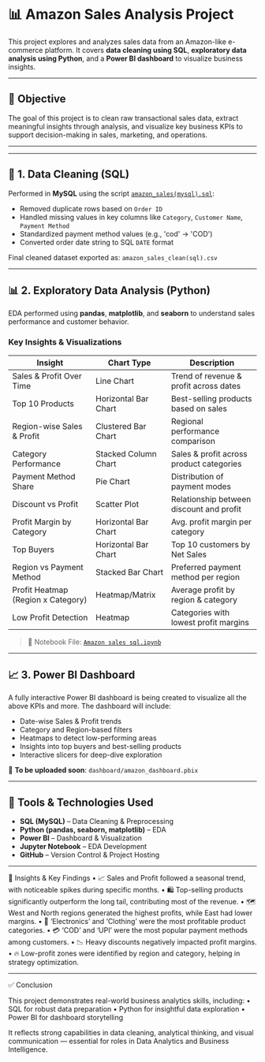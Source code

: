 # 📊 Amazon Sales Analysis Project

This project explores and analyzes sales data from an Amazon-like e-commerce platform. It covers **data cleaning using SQL**, **exploratory data analysis using Python**, and a **Power BI dashboard** to visualize business insights.

---

## 🚀 Objective

The goal of this project is to clean raw transactional sales data, extract meaningful insights through analysis, and visualize key business KPIs to support decision-making in sales, marketing, and operations.

---

---

## 🧹 1. Data Cleaning (SQL)

Performed in **MySQL** using the script [`amazon_sales(mysql).sql`](./sql/amazon_sales(mysql).sql):

- Removed duplicate rows based on `Order ID`
- Handled missing values in key columns like `Category`, `Customer Name`, `Payment Method`
- Standardized payment method values (e.g., 'cod' → 'COD')
- Converted order date string to SQL `DATE` format

Final cleaned dataset exported as: `amazon_sales_clean(sql).csv`

---

## 📊 2. Exploratory Data Analysis (Python)

EDA performed using **pandas**, **matplotlib**, and **seaborn** to understand sales performance and customer behavior.

### Key Insights & Visualizations

| Insight                                 | Chart Type           | Description |
|----------------------------------------|----------------------|-------------|
| Sales & Profit Over Time               | Line Chart           | Trend of revenue & profit across dates |
| Top 10 Products                        | Horizontal Bar Chart | Best-selling products based on sales |
| Region-wise Sales & Profit             | Clustered Bar Chart  | Regional performance comparison |
| Category Performance                   | Stacked Column Chart | Sales & profit across product categories |
| Payment Method Share                   | Pie Chart            | Distribution of payment modes |
| Discount vs Profit                     | Scatter Plot         | Relationship between discount and profit |
| Profit Margin by Category              | Horizontal Bar Chart | Avg. profit margin per category |
| Top Buyers                             | Horizontal Bar Chart | Top 10 customers by Net Sales |
| Region vs Payment Method               | Stacked Bar Chart    | Preferred payment method per region |
| Profit Heatmap (Region x Category)     | Heatmap/Matrix       | Average profit by region & category |
| Low Profit Detection                   | Heatmap              | Categories with lowest profit margins |

> 📓 Notebook File: [`Amazon sales sql.ipynb`](https://github.com/AnkitPal24/Amazon-Sales-Analysis/blob/main/Amazon%20sales%20sql.ipynb)

---

## 📈 3. Power BI Dashboard

A fully interactive Power BI dashboard is being created to visualize all the above KPIs and more. The dashboard will include:

- Date-wise Sales & Profit trends
- Category and Region-based filters
- Heatmaps to detect low-performing areas
- Insights into top buyers and best-selling products
- Interactive slicers for deep-dive exploration

📎 **To be uploaded soon**: `dashboard/amazon_dashboard.pbix`

---

## 📌 Tools & Technologies Used

- **SQL (MySQL)** – Data Cleaning & Preprocessing
- **Python (pandas, seaborn, matplotlib)** – EDA
- **Power BI** – Dashboard & Visualization
- **Jupyter Notebook** – EDA Development
- **GitHub** – Version Control & Project Hosting

---

🧠 Insights & Key Findings
	•	📈 Sales and Profit followed a seasonal trend, with noticeable spikes during specific months.
	•	🛍️ Top-selling products significantly outperform the long tail, contributing most of the revenue.
	•	🗺️ West and North regions generated the highest profits, while East had lower margins.
	•	🧾 ‘Electronics’ and ‘Clothing’ were the most profitable product categories.
	•	💳 ‘COD’ and ‘UPI’ were the most popular payment methods among customers.
	•	📉 Heavy discounts negatively impacted profit margins.
	•	🔥 Low-profit zones were identified by region and category, helping in strategy optimization.

 ---

 ✅ Conclusion

This project demonstrates real-world business analytics skills, including:
	•	SQL for robust data preparation
	•	Python for insightful data exploration
	•	Power BI for dashboard storytelling

It reflects strong capabilities in data cleaning, analytical thinking, and visual communication — essential for roles in Data Analytics and Business Intelligence.
